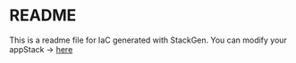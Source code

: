 # README
This is a readme file for IaC generated with StackGen.
You can modify your appStack -> [here](http://main.dev.stackgen.com/appstacks/1428c1ec-045e-4087-9079-059fc911f1fb)
